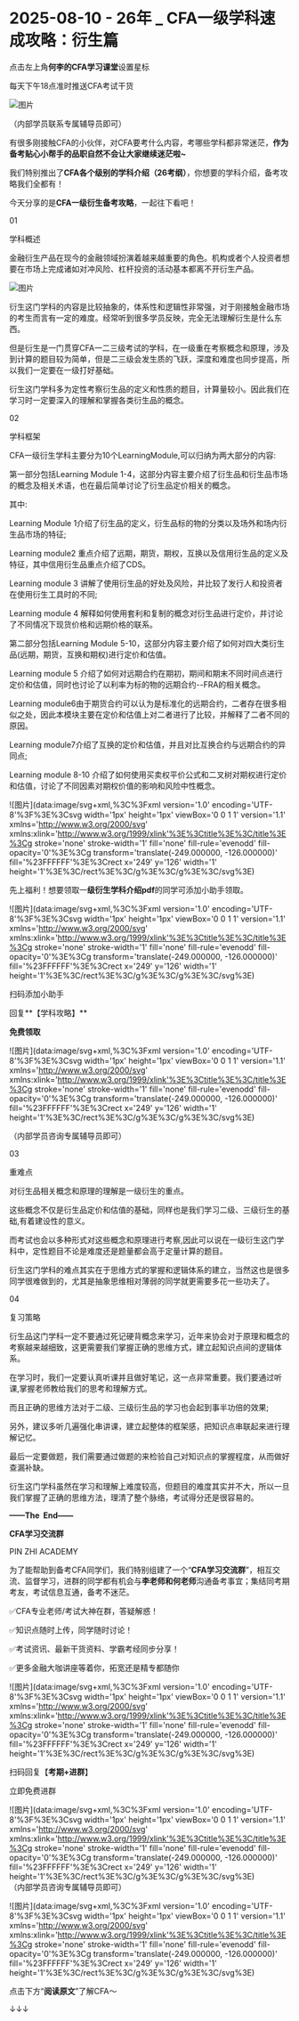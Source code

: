 # 2025-08-10 - 26年 _ CFA一级学科速成攻略：衍生篇

点击左上角**何李的CFA学习课堂**设置星标

每天下午18点准时推送CFA考试干货

![图片](https://mmbiz.qpic.cn/mmbiz_png/X893I6ibJ7AMibTGPNF5eBQNibSRykX50tibicKNB8ZgruBMjArP63WjKccfwr4BlZKE9d3Oqepr70sTRT3XiatW7LicQ/640?wx_fmt=png&from=appmsg&tp=webp&wxfrom=5&wx_lazy=1)

（内部学员联系专属辅导员即可）

有很多刚接触CFA的小伙伴，对CFA要考什么内容，考哪些学科都非常迷茫，**作为备考贴心小帮手的品职自然不会让大家继续迷茫啦~**

我们特别推出了**CFA各个级别的学科介绍（26考纲）**，你想要的学科介绍，备考攻略我们全都有！

今天分享的是**CFA一级衍生备考攻略**，一起往下看吧！

01

学科概述

金融衍生产品在现今的金融领域扮演着越来越重要的角色。机构或者个人投资者想要在市场上完成诸如对冲风险、杠杆投资的活动基本都离不开衍生产品。

![图片](https://mmbiz.qpic.cn/mmbiz_png/QkjvmbC1CD0zJ9hBlrElSv4ZqETGn3otgH8VHW1QuoOec3JMAbUyr0iaurJy4DPHBwUsDXiadJ3aha4CvJwyYVew/640?tp=webp&wxfrom=5&wx_lazy=1)

衍生这门学科的内容是比较抽象的，体系性和逻辑性非常强，对于刚接触金融市场的考生而言有一定的难度。经常听到很多学员反映，完全无法理解衍生是什么东西。

但是衍生是一门贯穿CFA一二三级考试的学科，在一级重在考察概念和原理，涉及到计算的题目较为简单，但是二三级会发生质的飞跃，深度和难度也同步提高，所以我们一定要在一级打好基础。

衍生这门学科多为定性考察衍生品的定义和性质的题目，计算量较小。因此我们在学习时一定要深入的理解和掌握各类衍生品的概念。

02

学科框架

CFA一级衍生学科主要分为10个LearningModule,可以归纳为两大部分的内容:

第一部分包括Learning Module 1-4，这部分内容主要介绍了衍生品和衍生品市场的概念及相关术语，也在最后简单讨论了衍生品定价相关的概念。

其中:

Learning Module 1介绍了衍生品的定义，衍生品标的物的分类以及场外和场内衍生品市场的特征;

Learning module2 重点介绍了远期，期货，期权，互换以及信用衍生品的定义及特征，其中信用衍生品重点介绍了CDS。

Learning module 3 讲解了使用衍生品的好处及风险，并比较了发行人和投资者在使用衍生工具时的不同;

Learning module 4 解释如何使用套利和复制的概念对衍生品进行定价，并讨论了不同情况下现货价格和远期价格的联系。

第二部分包括Learning Module 5-10，这部分内容主要介绍了如何对四大类衍生品(远期，期货，互换和期权)进行定价和估值。

Learning module 5 介绍了如何对远期合约在期初，期间和期末不同时间点进行定价和估值，同时也讨论了以利率为标的物的远期合约--FRA的相关概念。

Learning module6由于期货合约可以认为是标准化的远期合约，二者存在很多相似之处，因此本模块主要在定价和估值上对二者进行了比较，并解释了二者不同的原因。

Learning module7介绍了互换的定价和估值，并且对比互换合约与远期合约的异同点;

Learning module 8-10 介绍了如何使用买卖权平价公式和二叉树对期权进行定价和估值，讨论了不同因素对期权价值的影响和风险中性概念。

![图片](data:image/svg+xml,%3C%3Fxml version='1.0' encoding='UTF-8'%3F%3E%3Csvg width='1px' height='1px' viewBox='0 0 1 1' version='1.1' xmlns='http://www.w3.org/2000/svg' xmlns:xlink='http://www.w3.org/1999/xlink'%3E%3Ctitle%3E%3C/title%3E%3Cg stroke='none' stroke-width='1' fill='none' fill-rule='evenodd' fill-opacity='0'%3E%3Cg transform='translate(-249.000000, -126.000000)' fill='%23FFFFFF'%3E%3Crect x='249' y='126' width='1' height='1'%3E%3C/rect%3E%3C/g%3E%3C/g%3E%3C/svg%3E)

先上福利！想要领取一**级衍生学科介绍pdf**的同学可添加小助手领取。

![图片](data:image/svg+xml,%3C%3Fxml version='1.0' encoding='UTF-8'%3F%3E%3Csvg width='1px' height='1px' viewBox='0 0 1 1' version='1.1' xmlns='http://www.w3.org/2000/svg' xmlns:xlink='http://www.w3.org/1999/xlink'%3E%3Ctitle%3E%3C/title%3E%3Cg stroke='none' stroke-width='1' fill='none' fill-rule='evenodd' fill-opacity='0'%3E%3Cg transform='translate(-249.000000, -126.000000)' fill='%23FFFFFF'%3E%3Crect x='249' y='126' width='1' height='1'%3E%3C/rect%3E%3C/g%3E%3C/g%3E%3C/svg%3E)

扫码添加小助手

回复**【学科攻略】**

**免费领取**

![图片](data:image/svg+xml,%3C%3Fxml version='1.0' encoding='UTF-8'%3F%3E%3Csvg width='1px' height='1px' viewBox='0 0 1 1' version='1.1' xmlns='http://www.w3.org/2000/svg' xmlns:xlink='http://www.w3.org/1999/xlink'%3E%3Ctitle%3E%3C/title%3E%3Cg stroke='none' stroke-width='1' fill='none' fill-rule='evenodd' fill-opacity='0'%3E%3Cg transform='translate(-249.000000, -126.000000)' fill='%23FFFFFF'%3E%3Crect x='249' y='126' width='1' height='1'%3E%3C/rect%3E%3C/g%3E%3C/g%3E%3C/svg%3E)

（内部学员咨询专属辅导员即可）

03

重难点

对衍生品相关概念和原理的理解是一级衍生的重点。

这些概念不仅是衍生品定价和估值的基础，同样也是我们学习二级、三级衍生的基础,有着建设性的意义。

而考试也会以多种形式对这些概念和原理进行考察,因此可以说在一级衍生这门学科中，定性题目不论是难度还是题量都会高于定量计算的题目。

衍生这门学科的难点其实在于思维方式的掌握和逻辑体系的建立，当然这也是很多同学很难做到的，尤其是抽象思维相对薄弱的同学就更需要多花一些功夫了。

04

复习策略

衍生品这门学科一定不要通过死记硬背概念来学习，近年来协会对于原理和概念的考察越来越细致，这更需要我们掌握正确的思维方式，建立起知识点间的逻辑体系。

在学习时，我们一定要认真听课并且做好笔记，这一点非常重要。我们要通过听课,掌握老师教给我们的思考和理解方式。

而且正确的思维方法对于二级、三级衍生品的学习也会起到事半功倍的效果;

另外，建议多听几遍强化串讲课，建立起整体的框架感，把知识点串联起来进行理解记忆。

最后一定要做题，我们需要通过做题的来检验自己对知识点的掌握程度，从而做好查漏补缺。

衍生这门学科虽然在学习和理解上难度较高，但题目的难度其实并不大，所以一旦我们掌握了正确的思维方法，理清了整个脉络，考试得分还是很容易的。

**——The  End——**

**CFA学习交流群**

PIN ZHI ACADEMY

为了能帮助到备考CFA同学们，我们特别组建了一个“**CFA学习交流群**”，相互交流、监督学习，进群的同学都有机会与**李老师和何老师**沟通备考事宜；集结同考期考友，考试信息互通，备考不迷茫。

✅CFA专业老师/考试大神在群，答疑解惑！

✅知识点随时上传，同学随时讨论！

✅考试资讯、最新干货资料、学霸考经同步分享！

✅更多金融大咖讲座等着你，拓宽还是精专都随你

![图片](data:image/svg+xml,%3C%3Fxml version='1.0' encoding='UTF-8'%3F%3E%3Csvg width='1px' height='1px' viewBox='0 0 1 1' version='1.1' xmlns='http://www.w3.org/2000/svg' xmlns:xlink='http://www.w3.org/1999/xlink'%3E%3Ctitle%3E%3C/title%3E%3Cg stroke='none' stroke-width='1' fill='none' fill-rule='evenodd' fill-opacity='0'%3E%3Cg transform='translate(-249.000000, -126.000000)' fill='%23FFFFFF'%3E%3Crect x='249' y='126' width='1' height='1'%3E%3C/rect%3E%3C/g%3E%3C/g%3E%3C/svg%3E)![]()![]()![]()

扫码回复【**考期+进群**】

立即免费进群

![图片](data:image/svg+xml,%3C%3Fxml version='1.0' encoding='UTF-8'%3F%3E%3Csvg width='1px' height='1px' viewBox='0 0 1 1' version='1.1' xmlns='http://www.w3.org/2000/svg' xmlns:xlink='http://www.w3.org/1999/xlink'%3E%3Ctitle%3E%3C/title%3E%3Cg stroke='none' stroke-width='1' fill='none' fill-rule='evenodd' fill-opacity='0'%3E%3Cg transform='translate(-249.000000, -126.000000)' fill='%23FFFFFF'%3E%3Crect x='249' y='126' width='1' height='1'%3E%3C/rect%3E%3C/g%3E%3C/g%3E%3C/svg%3E)![]()![]()![]()  
（内部学员咨询专属辅导员即可）

![图片](data:image/svg+xml,%3C%3Fxml version='1.0' encoding='UTF-8'%3F%3E%3Csvg width='1px' height='1px' viewBox='0 0 1 1' version='1.1' xmlns='http://www.w3.org/2000/svg' xmlns:xlink='http://www.w3.org/1999/xlink'%3E%3Ctitle%3E%3C/title%3E%3Cg stroke='none' stroke-width='1' fill='none' fill-rule='evenodd' fill-opacity='0'%3E%3Cg transform='translate(-249.000000, -126.000000)' fill='%23FFFFFF'%3E%3Crect x='249' y='126' width='1' height='1'%3E%3C/rect%3E%3C/g%3E%3C/g%3E%3C/svg%3E)

点击下方“**阅读原文**”了解CFA～

↓↓↓